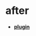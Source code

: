 <!-- generated by markdown-notes-tree -->

# after

<!-- optional markdown-notes-tree directory description starts here -->

<!-- optional markdown-notes-tree directory description ends here -->

- [**plugin**](plugin)
